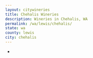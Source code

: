 ```yaml
---
layout: citywineries
title: Chehalis Wineries
description: Wineries in Chehalis, WA
permalink: /wa/lewis/chehalis/
state: wa
county: lewis
city: chehalis
---
```

-
